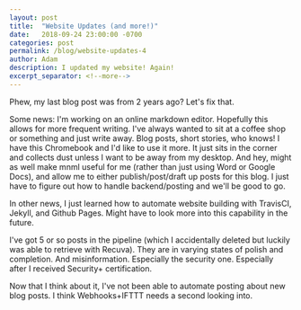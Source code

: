 ```yaml
---
layout: post
title:  "Website Updates (and more!)"
date:   2018-09-24 23:00:00 -0700
categories: post
permalink: /blog/website-updates-4
author: Adam
description: I updated my website! Again!
excerpt_separator: <!--more-->
---
```


Phew, my last blog post was from 2 years ago? Let's fix that.

<!--more-->

Some news: I'm working on an online markdown editor. Hopefully this allows for more frequent writing. I've always wanted to sit at a coffee shop or something and just write away. Blog posts, short stories, who knows! I have this Chromebook and I'd like to use it more. It just sits in the corner and collects dust unless I want to be away from my desktop. And hey, might as well make mnml useful for me (rather than just using Word or Google Docs), and allow me to either publish/post/draft up posts for this blog. I just have to figure out how to handle backend/posting and we'll be good to go.

In other news, I just learned how to automate website building with TravisCI, Jekyll, and Github Pages. Might have to look more into this capability in the future.

I've got 5 or so posts in the pipeline (which I accidentally deleted but luckily was able to retrieve with Recuva). They are in varying states of polish and completion. And misinformation. Especially the security one. Especially after I received Security+ certification.

Now that I think about it, I've not been able to automate posting about new blog posts. I think Webhooks+IFTTT needs a second looking into.